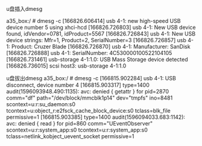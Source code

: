 u盘插入dmesg

a35_box:/ # dmesg -c
[166826.606414] usb 4-1: new high-speed USB device number 5 using xhci-hcd
[166826.726803] usb 4-1: New USB device found, idVendor=0781, idProduct=5567
[166826.726843] usb 4-1: New USB device strings: Mfr=1, Product=2, SerialNumber=3
[166826.726857] usb 4-1: Product: Cruzer Blade
[166826.726870] usb 4-1: Manufacturer: SanDisk
[166826.726888] usb 4-1: SerialNumber: 4C530000100522104105
[166826.731461] usb-storage 4-1:1.0: USB Mass Storage device detected
[166826.736015] scsi host3: usb-storage 4-1:1.0

u盘拔出dmesg
a35_box:/ # dmesg -c
[166815.902284] usb 4-1: USB disconnect, device number 4
[166815.903317] type=1400 audit(1596093948.490:1135): avc: denied { getattr } for pid=2870 comm="df" path="/dev/block/mmcblk1p14" dev="tmpfs" ino=8481 scontext=u:r:su_daemon:s0 tcontext=u:object_r:e2fsck_cache_block_device:s0 tclass=blk_file permissive=1
[166815.903385] type=1400 audit(1596094033.683:1142): avc: denied { read } for pid=860 comm="UEventObserver" scontext=u:r:system_app:s0 tcontext=u:r:system_app:s0 tclass=netlink_kobject_uevent_socket permissive=1
